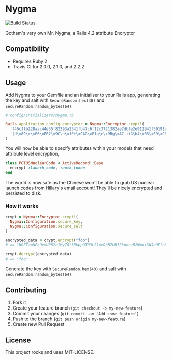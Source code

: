 # Nygma

[![Build Status](https://travis-ci.org/bsodmike/Nygma.svg?branch=master)](https://travis-ci.org/bsodmike/Nygma)

Gotham's very own Mr. Nygma, a Rails 4.2 attribute Encryptor

## Compatibility

* Requires Ruby 2
* Travis CI for 2.0.0, 2.1.0, and 2.2.2

## Usage

Add Nygma to your Gemfile and an initialiser to your Rails app, generating the
key and salt with `SecureRandom.hex(40)` and `SecureRandom.random_bytes(64)`.

```ruby
# config/initializers/nygma.rb

Rails.application.config.encryptor = Nygma::Encryptor.crypt!(
  'f46c1fb228aac44e55f82293a2341fb47c6f12c3721382ae7dbfe2e912941f59191efbc711f1ea5e',
  '[d\x89\r\xF6\xEB7\x9C\n\x1F+\xCAG\xF1g\e\x9Bg\xA7-:iG\b4\x03\xED\xCE\x8F>OH\b\x80\x8F\xE3\x17j\x1D\xA6\b?3\xC4\xE4\x8D\x9Eb\xA5\xB0\xB6jS\xAD\v\xE4\xBB\xDB\xF7\xFC\xBC\x04\xFD\xE4'
)
```

You will now be able to specify attributes within your models that need
attribute level encryption,

```ruby
class POTUSNuclearCode < ActiveRecord::Base
  encrypt :launch_code, :auth_token
end
```

The world is now safe as the Chinese won't be able to grab US nuclear launch
codes from Hillary's email account!  They'll be nicely encrypted and
persisted to disk.

### How it works

```ruby
crypt = Nygma::Encryptor.crypt!(
  Nygma::Configuration.secure_key,
  Nygma::Configuration.secure_salt
)

encrypted_data = crypt.encrypt("foo")
# => "bDFTamNFcUxvU052c1MyZ0t5NkppQT09LS1WeDhBZUR1SkphczR2WmxiSWJoUElnPT0=--54f84c7f97986ab9b6afb74aea6e9b5b764cf6c1"

crypt.decrypt(encrypted_data)
# => "foo"
```

Generate the key with `SecureRandom.hex(40)` and salt with `SecureRandom.random_bytes(64)`.

## Contributing

1. Fork it
2. Create your feature branch (`git checkout -b my-new-feature`)
3. Commit your changes (`git commit -am 'Add some feature'`)
4. Push to the branch (`git push origin my-new-feature`)
5. Create new Pull Request

## License

This project rocks and uses MIT-LICENSE.
